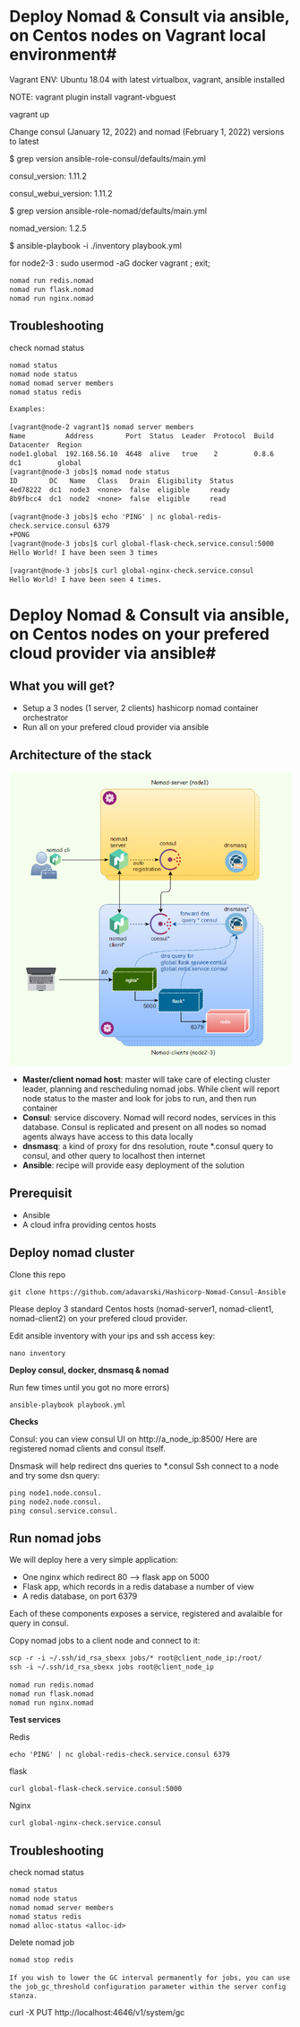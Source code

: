 # Deploy Nomad & Consult via ansible, on Centos nodes on Vagrant local environment#

Vagrant ENV: Ubuntu 18.04 with latest virtualbox, vagrant, ansible installed

NOTE: vagrant plugin install vagrant-vbguest

vagrant up

Change consul (January 12, 2022) and nomad (February 1, 2022) versions to latest

$ grep version ansible-role-consul/defaults/main.yml 

consul_version: 1.11.2

consul_webui_version: 1.11.2

$ grep version ansible-role-nomad/defaults/main.yml 

nomad_version: 1.2.5

$ ansible-playbook -i ./inventory playbook.yml

for node2-3 : sudo usermod -aG docker vagrant ; exit; 

    nomad run redis.nomad
    nomad run flask.nomad
    nomad run nginx.nomad
    
## Troubleshooting

check nomad status

    nomad status
    nomad node status  
    nomad nomad server members
    nomad status redis  

```
Examples:

[vagrant@node-2 vagrant]$ nomad server members
Name          Address        Port  Status  Leader  Protocol  Build  Datacenter  Region
node1.global  192.168.56.10  4648  alive   true    2         0.8.6  dc1         global
[vagrant@node-3 jobs]$ nomad node status
ID        DC   Name   Class   Drain  Eligibility  Status
4ed78222  dc1  node3  <none>  false  eligible     ready
8b9fbcc4  dc1  node2  <none>  false  eligible     read

[vagrant@node-3 jobs]$ echo 'PING' | nc global-redis-check.service.consul 6379
+PONG
[vagrant@node-3 jobs]$ curl global-flask-check.service.consul:5000
Hello World! I have been seen 3 times

[vagrant@node-3 jobs]$ curl global-nginx-check.service.consul
Hello World! I have been seen 4 times.
```
 


# Deploy Nomad & Consult via ansible, on Centos nodes on your prefered cloud provider via ansible#

## What you will get? ###

* Setup a 3 nodes (1 server, 2 clients) hashicorp nomad container orchestrator
* Run all on your prefered cloud provider via ansible


## Architecture of the stack

![nomad.PNG](https://github.com/adavarski/Hashicorp-Nomad-Consul-Ansible/raw/master/nomad.PNG)

- **Master/client nomad host**: master will take care of electing cluster leader, planning and rescheduling nomad jobs. While client will report node status to the master and look for jobs to run, and then run container
- **Consul**: service discovery. Nomad will record nodes, services in this database. Consul is replicated and  present on all nodes so nomad agents always have access to this data locally
- **dnsmasq**: a kind of proxy for dns resolution, route *.consul query to consul, and other query to localhost then internet
- **Ansible**: recipe will provide easy deployment of the solution

## Prerequisit

* Ansible
* A cloud infra providing centos hosts

## Deploy nomad cluster

Clone this repo

    git clone https://github.com/adavarski/Hashicorp-Nomad-Consul-Ansible 

Please deploy 3 standard Centos hosts (nomad-server1, nomad-client1, nomad-client2) on your prefered cloud provider.

Edit ansible inventory with your ips and ssh access key:

    nano inventory

**Deploy consul, docker, dnsmasq & nomad**

Run few times until you got no more errors)

    ansible-playbook playbook.yml

**Checks**

Consul: you can view consul UI on http://a_node_ip:8500/
Here are registered nomad clients and consul itself.

Dnsmask will help redirect dns queries to *.consul
Ssh connect to a node and try some dsn query:

    ping node1.node.consul.
    ping node2.node.consul.
    ping consul.service.consul.	

## Run nomad jobs

We will deploy here a very simple application:
- One nginx which redirect 80 --> flask app on 5000
- Flask app, which records in a redis database a number of view
- A redis database, on port 6379

Each of these components exposes a service, registered and avalaible for query in consul.

Copy nomad jobs to a client node and connect to it:

    scp -r -i ~/.ssh/id_rsa_sbexx jobs/* root@client_node_ip:/root/
    ssh -i ~/.ssh/id_rsa_sbexx jobs root@client_node_ip

    nomad run redis.nomad
    nomad run flask.nomad
    nomad run nginx.nomad

**Test services**

Redis

    echo 'PING' | nc global-redis-check.service.consul 6379

flask
  
    curl global-flask-check.service.consul:5000
 
Nginx

    curl global-nginx-check.service.consul
 

## Troubleshooting

check nomad status

    nomad status
    nomad node status  
    nomad nomad server members
    nomad status redis
    nomad alloc-status <alloc-id>

Delete nomad job

    nomad stop redis
    
    If you wish to lower the GC interval permanently for jobs, you can use the job_gc_threshold configuration parameter within the server config stanza.
curl -X PUT http://localhost:4646/v1/system/gc
    
